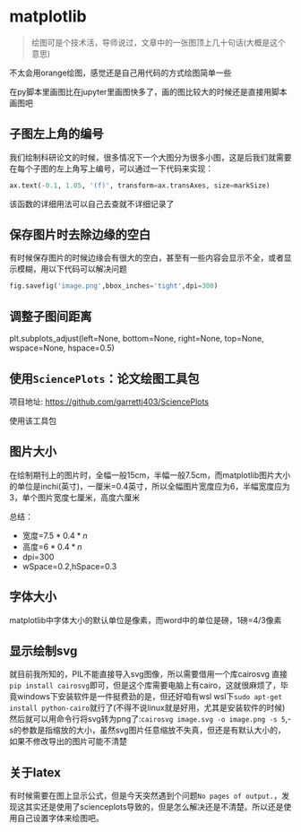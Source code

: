 # matplotlib
> 绘图可是个技术活，导师说过，文章中的一张图顶上几十句话(大概是这个意思)

不太会用orange绘图，感觉还是自己用代码的方式绘图简单一些

在py脚本里画图比在jupyter里画图快多了，画的图比较大的时候还是直接用脚本画图吧
## 子图左上角的编号
我们绘制科研论文的时候，很多情况下一个大图分为很多小图，这是后我们就需要在每个子图的左上角写上编号，可以通过一下代码来实现：
```python
ax.text(-0.1, 1.05, '(f)', transform=ax.transAxes, size=markSize)
```
该函数的详细用法可以自己去查就不详细记录了
## 保存图片时去除边缘的空白
有时候保存图片的时候边缘会有很大的空白，甚至有一些内容会显示不全，或者显示模糊，用以下代码可以解决问题
```python
fig.savefig('image.png',bbox_inches='tight',dpi=300)
```
## 调整子图间距离
plt.subplots_adjust(left=None, bottom=None, right=None, top=None, wspace=None, hspace=0.5)

## 使用`SciencePlots`：论文绘图工具包
项目地址: https://github.com/garrettj403/SciencePlots

使用该工具包

## 图片大小
在绘制期刊上的图片时，全幅一般15cm，半幅一般7.5cm，而matplotlib图片大小的单位是inchi(英寸)，一厘米=0.4英寸，所以全幅图片宽度应为6，半幅宽度应为3，单个图片宽度七厘米，高度六厘米

总结：
- 宽度=$7.5*0.4*n$  
- 高度=$6*0.4*n$  
- dpi=300  
- wSpace=0.2,hSpace=0.3

## 字体大小
matplotlib中字体大小的默认单位是像素，而word中的单位是磅，1磅=4/3像素
## 显示绘制svg
就目前我所知的，PIL不能直接导入svg图像，所以需要借用一个库cairosvg
直接`pip install cairosvg`即可，但是这个库需要电脑上有cairo，这就很麻烦了，毕竟windows下安装软件是一件挺费劲的是，但还好咱有wsl
wsl下`sudo apt-get install python-cairo`就行了(不得不说linux就是好用，尤其是安装软件的时候)
然后就可以用命令行将svg转为png了:`cairosvg image.svg -o image.png -s 5`,-s的参数是指缩放的大小，虽然svg图片任意缩放不失真，但还是有默认大小的，如果不修改导出的图片可能不清楚
## 关于latex
有时候需要在图上显示公式，但是今天突然遇到个问题`No pages of output.`，发现这其实还是使用了scienceplots导致的，但是怎么解决还是不清楚。所以还是使用自己设置字体来绘图吧。
